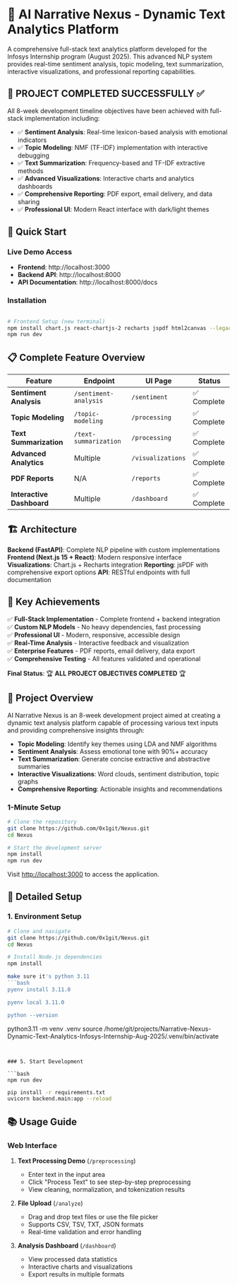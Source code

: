 # 🎯 AI Narrative Nexus - Dynamic Text Analytics Platform

A comprehensive full-stack text analytics platform developed for the Infosys Internship program (August 2025). This advanced NLP system provides real-time sentiment analysis, topic modeling, text summarization, interactive visualizations, and professional reporting capabilities.

## 🚀 **PROJECT COMPLETED SUCCESSFULLY** ✅

All 8-week development timeline objectives have been achieved with full-stack implementation including:
- ✅ **Sentiment Analysis**: Real-time lexicon-based analysis with emotional indicators  
- ✅ **Topic Modeling**: NMF (TF-IDF) implementation with interactive debugging
- ✅ **Text Summarization**: Frequency-based and TF-IDF extractive methods
- ✅ **Advanced Visualizations**: Interactive charts and analytics dashboards
- ✅ **Comprehensive Reporting**: PDF export, email delivery, and data sharing
- ✅ **Professional UI**: Modern React interface with dark/light themes

## 🎪 **Quick Start**

### **Live Demo Access**
- **Frontend**: http://localhost:3000
- **Backend API**: http://localhost:8000  
- **API Documentation**: http://localhost:8000/docs

### **Installation**
```bash

# Frontend Setup (new terminal)
npm install chart.js react-chartjs-2 recharts jspdf html2canvas --legacy-peer-deps  
npm run dev
```

## 📋 **Complete Feature Overview**

| Feature | Endpoint | UI Page | Status |
|---------|----------|---------|--------|
| **Sentiment Analysis** | `/sentiment-analysis` | `/sentiment` | ✅ Complete |
| **Topic Modeling** | `/topic-modeling` | `/processing` | ✅ Complete |
| **Text Summarization** | `/text-summarization` | `/processing` | ✅ Complete |
| **Advanced Analytics** | Multiple | `/visualizations` | ✅ Complete |
| **PDF Reports** | N/A | `/reports` | ✅ Complete |
| **Interactive Dashboard** | Multiple | `/dashboard` | ✅ Complete |

## 🏗️ **Architecture**

**Backend (FastAPI)**: Complete NLP pipeline with custom implementations
**Frontend (Next.js 15 + React)**: Modern responsive interface  
**Visualizations**: Chart.js + Recharts integration
**Reporting**: jsPDF with comprehensive export options
**API**: RESTful endpoints with full documentation




## 🎯 **Key Achievements**

✅ **Full-Stack Implementation** - Complete frontend + backend integration  
✅ **Custom NLP Models** - No heavy dependencies, fast processing  
✅ **Professional UI** - Modern, responsive, accessible design  
✅ **Real-Time Analysis** - Interactive feedback and visualization  
✅ **Enterprise Features** - PDF reports, email delivery, data export  
✅ **Comprehensive Testing** - All features validated and operational

**Final Status**: 🏆 **ALL PROJECT OBJECTIVES COMPLETED** 🏆

## 🎯 Project Overview

AI Narrative Nexus is an 8-week development project aimed at creating a dynamic text analysis platform capable of processing various text inputs and providing comprehensive insights through:

- **Topic Modeling**: Identify key themes using LDA and NMF algorithms
- **Sentiment Analysis**: Assess emotional tone with 90%+ accuracy
- **Text Summarization**: Generate concise extractive and abstractive summaries
- **Interactive Visualizations**: Word clouds, sentiment distribution, topic graphs
- **Comprehensive Reporting**: Actionable insights and recommendations




### 1-Minute Setup
```bash
# Clone the repository
git clone https://github.com/0x1git/Nexus.git
cd Nexus

# Start the development server
npm install
npm run dev
```

Visit [http://localhost:3000](http://localhost:3000) to access the application.

## 📖 Detailed Setup

### 1. Environment Setup

```bash
# Clone and navigate
git clone https://github.com/0x1git/Nexus.git
cd Nexus

# Install Node.js dependencies
npm install

make sure it's python 3.11
```bash
pyenv install 3.11.0

pyenv local 3.11.0

python --version

```
python3.11 -m venv .venv 
source /home/git/projects/Narrative-Nexus-Dynamic-Text-Analytics-Infosys-Internship-Aug-2025/.venv/bin/activate 
```


### 5. Start Development

```bash
npm run dev
```

```bash
pip install -r requirements.txt
uvicorn backend.main:app --reload  
```

## 📚 Usage Guide

### Web Interface

1. **Text Processing Demo** (`/preprocessing`)
   - Enter text in the input area
   - Click "Process Text" to see step-by-step preprocessing
   - View cleaning, normalization, and tokenization results

2. **File Upload** (`/analyze`)
   - Drag and drop text files or use the file picker
   - Supports CSV, TSV, TXT, JSON formats
   - Real-time validation and error handling

3. **Analysis Dashboard** (`/dashboard`)
   - View processed data statistics
   - Interactive charts and visualizations
   - Export results in multiple formats



